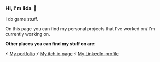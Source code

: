 ### Hi, I'm Iida 👋

I do game stuff.



On this page you can find my personal projects that I've worked on/ I'm currently working on. 

**Other places you can find my stuff on are:**

⚡ [My portfolio](https://iidv.wordpress.com/) ⚡ [My itch.io page](https://vdii.itch.io/) ⚡ [My LinkedIn-profile](https://www.linkedin.com/in/iida-lintuaho-065811188/)
<!--
**iidal/iidal** is a ✨ _special_ ✨ repository because its `README.md` (this file) appears on your GitHub profile.

Here are some ideas to get you started:

- 🔭 I’m currently working on ...
- 🌱 I’m currently learning ...
- 👯 I’m looking to collaborate on ...
- 🤔 I’m looking for help with ...
- 💬 Ask me about ...
- 📫 How to reach me: ...
- 😄 Pronouns: ...
- ⚡ Fun fact: ...
-->
